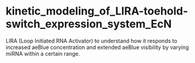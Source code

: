 # kinetic_modeling_of_LIRA-toehold-switch_expression_system_EcN
LIRA (Loop Initiated RNA Activator) to understand how it responds to increased aeBlue concentration and extended aeBlue visibility by varying miRNA within a certain range.
